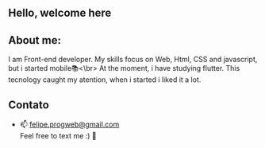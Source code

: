 ## Hello, welcome here


## About me:
  I am Front-end developer. My skills focus on Web, Html, CSS and javascript, but i started  mobile📚<\br>
  At the moment, i have studying flutter. This tecnology caught my atention, when i started i liked it a lot.

## Contato
  - 📫 felipe.progweb@gmail.com </br>
  Feel free to text me :) 📱
  

  

<!---
EmilcyFelipe/EmilcyFelipe is a ✨ special ✨ repository because its `README.md` (this file) appears on your GitHub profile.
You can click the Preview link to take a look at your changes.
--->
